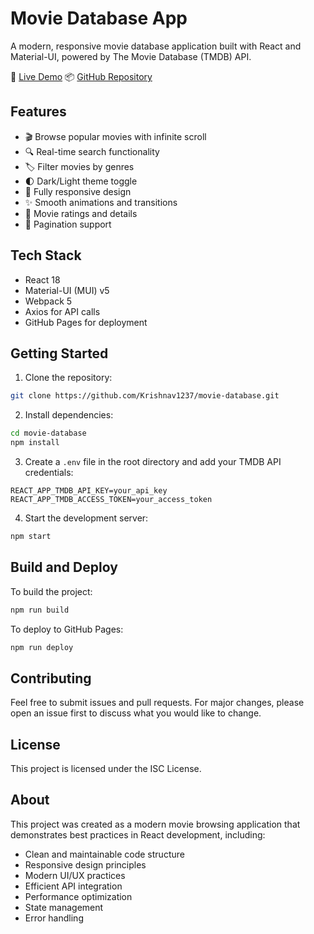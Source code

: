 # Movie Database App

A modern, responsive movie database application built with React and Material-UI, powered by The Movie Database (TMDB) API.

🔗 [Live Demo](https://krishnav1237.github.io/movie-database)
📦 [GitHub Repository](https://github.com/Krishnav1237/movie-database)

## Features

- 🎬 Browse popular movies with infinite scroll
- 🔍 Real-time search functionality
- 🏷️ Filter movies by genres
- 🌓 Dark/Light theme toggle
- 📱 Fully responsive design
- ✨ Smooth animations and transitions
- 🎯 Movie ratings and details
- 📄 Pagination support

## Tech Stack

- React 18
- Material-UI (MUI) v5
- Webpack 5
- Axios for API calls
- GitHub Pages for deployment

## Getting Started

1. Clone the repository:
```bash
git clone https://github.com/Krishnav1237/movie-database.git
```

2. Install dependencies:
```bash
cd movie-database
npm install
```

3. Create a `.env` file in the root directory and add your TMDB API credentials:
```env
REACT_APP_TMDB_API_KEY=your_api_key
REACT_APP_TMDB_ACCESS_TOKEN=your_access_token
```

4. Start the development server:
```bash
npm start
```

## Build and Deploy

To build the project:
```bash
npm run build
```

To deploy to GitHub Pages:
```bash
npm run deploy
```

## Contributing

Feel free to submit issues and pull requests. For major changes, please open an issue first to discuss what you would like to change.

## License

This project is licensed under the ISC License.

## About

This project was created as a modern movie browsing application that demonstrates best practices in React development, including:

- Clean and maintainable code structure
- Responsive design principles
- Modern UI/UX practices
- Efficient API integration
- Performance optimization
- State management
- Error handling
